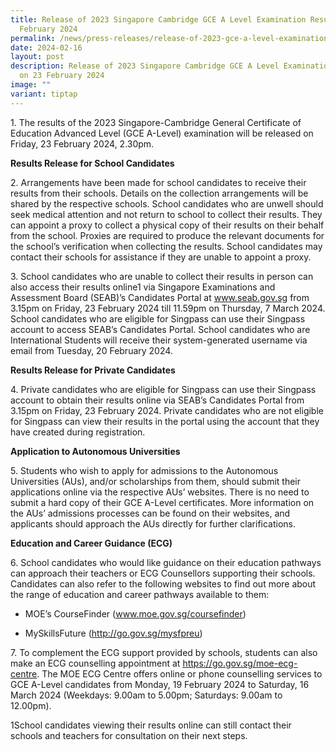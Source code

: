 ```yaml
---
title: Release of 2023 Singapore Cambridge GCE A Level Examination Results on 23
  February 2024
permalink: /news/press-releases/release-of-2023-gce-a-level-examination-results-on-23-feb-2024/
date: 2024-02-16
layout: post
description: Release of 2023 Singapore Cambridge GCE A Level Examination Results
  on 23 February 2024
image: ""
variant: tiptap
---
```

<p>1. The results of the 2023 Singapore-Cambridge General Certificate of
Education Advanced Level (GCE A-Level) examination will be released on
Friday, 23 February 2024, 2.30pm.</p>
<p><strong>Results Release for School Candidates</strong>
</p>
<p>2. Arrangements have been made for school candidates to receive their
results from their schools. Details on the collection arrangements will
be shared by the respective schools. School candidates who are unwell should
seek medical attention and not return to school to collect their results.
They can appoint a proxy to collect a physical copy of their results on
their behalf from the school. Proxies are required to produce the relevant
documents for the school’s verification when collecting the results. School
candidates may contact their schools for assistance if they are unable
to appoint a proxy.</p>
<p>3. School candidates who are unable to collect their results in person
can also access their results online1 via Singapore Examinations and Assessment
Board (SEAB)’s Candidates Portal at <a href="https://www.moe.gov.sg/coursefinder" rel="noopener noreferrer nofollow" target="_blank">www.seab.gov.sg</a> from 3.15pm
on Friday, 23 February 2024 till 11.59pm on Thursday, 7 March 2024. School
candidates who are eligible for Singpass can use their Singpass account
to access SEAB’s Candidates Portal. School candidates who are International
Students will receive their system-generated username via email from Tuesday,
20 February 2024.</p>
<p><strong>Results Release for Private Candidates</strong>
</p>
<p>4. Private candidates who are eligible for Singpass can use their Singpass
account to obtain their results online via SEAB’s Candidates Portal from
3.15pm on Friday, 23 February 2024. Private candidates who are not eligible
for Singpass can view their results in the portal using the account that
they have created during registration.</p>
<p><strong>Application to Autonomous Universities</strong>
</p>
<p>5. Students who wish to apply for admissions to the Autonomous Universities
(AUs), and/or scholarships from them, should submit their applications
online via the respective AUs’ websites. There is no need to submit a hard
copy of their GCE A-Level certificates. More information on the AUs’ admissions
processes can be found on their websites, and applicants should approach
the AUs directly for further clarifications.</p>
<p><strong>Education and Career Guidance (ECG)</strong>
</p>
<p>6. School candidates who would like guidance on their education pathways
can approach their teachers or ECG Counsellors supporting their schools.
Candidates can also refer to the following websites to find out more about
the range of education and career pathways available to them:</p>
<ul data-tight="true" class="tight">
<li>
<p>MOE’s CourseFinder (<a href="https://www.moe.gov.sg/coursefinder" rel="noopener noreferrer nofollow" target="_blank"><u>www.moe.gov.sg/coursefinder</u></a>)</p>
</li>
<li>
<p>MySkillsFuture&nbsp;(<a href="https://www.moe.gov.sg/coursefinder" rel="noopener noreferrer nofollow" target="_blank"><u>http://go.gov.sg/mysfpreu</u></a>)</p>
</li>
</ul>
<p>7. To complement the ECG support provided by schools, students can also
make an ECG counselling appointment at <a href="https://www.moe.gov.sg/coursefinder" rel="noopener noreferrer nofollow" target="_blank"><u>https://go.gov.sg/moe-ecg-centre</u></a>.
The MOE ECG Centre offers online or phone counselling services to GCE A-Level
candidates from Monday, 19 February 2024 to Saturday, 16 March 2024 (Weekdays:
9.00am to 5.00pm; Saturdays: 9.00am to 12.00pm).</p>
<p>1School candidates viewing their results online can still contact their
schools and teachers for consultation on their next steps.</p>